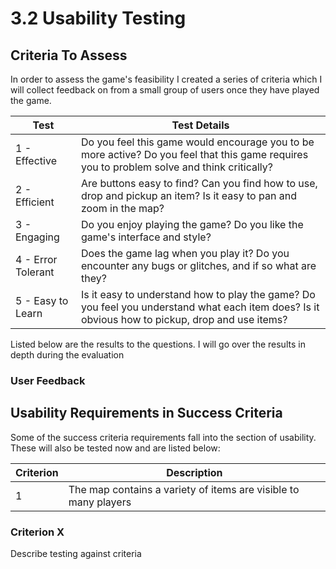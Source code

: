 # 3.2 Usability Testing

## Criteria To Assess

In order to assess the game's feasibility I created a series of criteria which I will collect feedback on from a small group of users once they have played the game.

| Test               | Test Details                                                                                                                                     |
| ------------------ | ------------------------------------------------------------------------------------------------------------------------------------------------ |
| 1 - Effective      | Do you feel this game would encourage you to be more active? Do you feel that this game requires you to problem solve and think critically?      |
| 2 - Efficient      | Are buttons easy to find? Can you find how to use, drop and pickup an item? Is it easy to pan and zoom in the map?                               |
| 3 - Engaging       | Do you enjoy playing the game? Do you like the game's interface and style?                                                                       |
| 4 - Error Tolerant | Does the game lag when you play it? Do you encounter any bugs or glitches, and if so what are they?                                              |
| 5 - Easy to Learn  | Is it easy to understand how to play the game? Do you feel you understand what each item does? Is it obvious how to pickup, drop and use items?  |

Listed below are the results to the questions. I will go over the results in depth during the evaluation

### User Feedback

## Usability Requirements in Success Criteria

Some of the success criteria requirements fall into the section of usability. These will also be tested now and are listed below:

| Criterion | Description                                                     |
| --------- | --------------------------------------------------------------- |
| 1         | The map contains a variety of items are visible to many players |

### Criterion X

Describe testing against criteria
